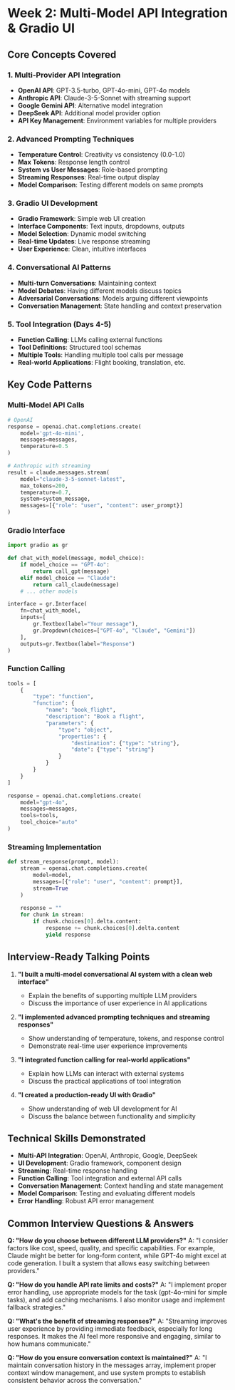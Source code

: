 # Week 2: Multi-Model API Integration & Gradio UI

## Core Concepts Covered

### 1. **Multi-Provider API Integration**
- **OpenAI API**: GPT-3.5-turbo, GPT-4o-mini, GPT-4o models
- **Anthropic API**: Claude-3-5-Sonnet with streaming support
- **Google Gemini API**: Alternative model integration
- **DeepSeek API**: Additional model provider option
- **API Key Management**: Environment variables for multiple providers

### 2. **Advanced Prompting Techniques**
- **Temperature Control**: Creativity vs consistency (0.0-1.0)
- **Max Tokens**: Response length control
- **System vs User Messages**: Role-based prompting
- **Streaming Responses**: Real-time output display
- **Model Comparison**: Testing different models on same prompts

### 3. **Gradio UI Development**
- **Gradio Framework**: Simple web UI creation
- **Interface Components**: Text inputs, dropdowns, outputs
- **Model Selection**: Dynamic model switching
- **Real-time Updates**: Live response streaming
- **User Experience**: Clean, intuitive interfaces

### 4. **Conversational AI Patterns**
- **Multi-turn Conversations**: Maintaining context
- **Model Debates**: Having different models discuss topics
- **Adversarial Conversations**: Models arguing different viewpoints
- **Conversation Management**: State handling and context preservation

### 5. **Tool Integration (Days 4-5)**
- **Function Calling**: LLMs calling external functions
- **Tool Definitions**: Structured tool schemas
- **Multiple Tools**: Handling multiple tool calls per message
- **Real-world Applications**: Flight booking, translation, etc.

## Key Code Patterns

### Multi-Model API Calls
```python
# OpenAI
response = openai.chat.completions.create(
    model='gpt-4o-mini',
    messages=messages,
    temperature=0.5
)

# Anthropic with streaming
result = claude.messages.stream(
    model="claude-3-5-sonnet-latest",
    max_tokens=200,
    temperature=0.7,
    system=system_message,
    messages=[{"role": "user", "content": user_prompt}]
)
```

### Gradio Interface
```python
import gradio as gr

def chat_with_model(message, model_choice):
    if model_choice == "GPT-4o":
        return call_gpt(message)
    elif model_choice == "Claude":
        return call_claude(message)
    # ... other models

interface = gr.Interface(
    fn=chat_with_model,
    inputs=[
        gr.Textbox(label="Your message"),
        gr.Dropdown(choices=["GPT-4o", "Claude", "Gemini"])
    ],
    outputs=gr.Textbox(label="Response")
)
```

### Function Calling
```python
tools = [
    {
        "type": "function",
        "function": {
            "name": "book_flight",
            "description": "Book a flight",
            "parameters": {
                "type": "object",
                "properties": {
                    "destination": {"type": "string"},
                    "date": {"type": "string"}
                }
            }
        }
    }
]

response = openai.chat.completions.create(
    model="gpt-4o",
    messages=messages,
    tools=tools,
    tool_choice="auto"
)
```

### Streaming Implementation
```python
def stream_response(prompt, model):
    stream = openai.chat.completions.create(
        model=model,
        messages=[{"role": "user", "content": prompt}],
        stream=True
    )
    
    response = ""
    for chunk in stream:
        if chunk.choices[0].delta.content:
            response += chunk.choices[0].delta.content
            yield response
```

## Interview-Ready Talking Points

1. **"I built a multi-model conversational AI system with a clean web interface"**
   - Explain the benefits of supporting multiple LLM providers
   - Discuss the importance of user experience in AI applications

2. **"I implemented advanced prompting techniques and streaming responses"**
   - Show understanding of temperature, tokens, and response control
   - Demonstrate real-time user experience improvements

3. **"I integrated function calling for real-world applications"**
   - Explain how LLMs can interact with external systems
   - Discuss the practical applications of tool integration

4. **"I created a production-ready UI with Gradio"**
   - Show understanding of web UI development for AI
   - Discuss the balance between functionality and simplicity

## Technical Skills Demonstrated

- **Multi-API Integration**: OpenAI, Anthropic, Google, DeepSeek
- **UI Development**: Gradio framework, component design
- **Streaming**: Real-time response handling
- **Function Calling**: Tool integration and external API calls
- **Conversation Management**: Context handling and state management
- **Model Comparison**: Testing and evaluating different models
- **Error Handling**: Robust API error management

## Common Interview Questions & Answers

**Q: "How do you choose between different LLM providers?"**
A: "I consider factors like cost, speed, quality, and specific capabilities. For example, Claude might be better for long-form content, while GPT-4o might excel at code generation. I built a system that allows easy switching between providers."

**Q: "How do you handle API rate limits and costs?"**
A: "I implement proper error handling, use appropriate models for the task (gpt-4o-mini for simple tasks), and add caching mechanisms. I also monitor usage and implement fallback strategies."

**Q: "What's the benefit of streaming responses?"**
A: "Streaming improves user experience by providing immediate feedback, especially for long responses. It makes the AI feel more responsive and engaging, similar to how humans communicate."

**Q: "How do you ensure conversation context is maintained?"**
A: "I maintain conversation history in the messages array, implement proper context window management, and use system prompts to establish consistent behavior across the conversation."